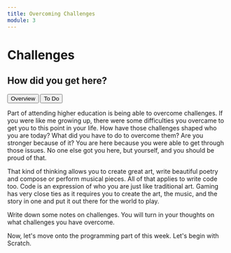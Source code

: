 ```yaml
---
title: Overcoming Challenges
module: 3
---
```


# Challenges

## How did you get here?

<div class="tab">
  <button class="tablinks active" onclick="openTab(event, 'Overview')">Overview</button>
   <button class="tablinks" onclick="openTab(event, 'ToDo')">To Do</button>
</div>

<!-- Tab content -->
<div id="Overview" class="tabcontent" style="display:block">


<p>Part of attending higher education is being able to overcome challenges.  If you were like me growing up, there were some difficulties you overcame to get you to this point in your life.  How have those challenges shaped who you are today?  What did you have to do to overcome them?  Are you stronger because of it?  You are here because you were able to get through those issues.  No one else got you here, but yourself, and you should be proud of that.</p>

<p>That kind of thinking allows you to create great art, write beautiful poetry and compose or perform musical pieces.  All of that applies to write code too.  Code is an expression of who you are just like traditional art.  Gaming has very close ties as it requires you to create the art, the music, and the story in one and put it out there for the world to play.</p>
</div>
<div id="ToDo" class="tabcontent">
<p>Write down some notes on challenges. You will turn in your thoughts on what challenges you have overcome.</p>

<p>Now, let's move onto the programming part of this week.  Let's begin with Scratch.</p>
</div>